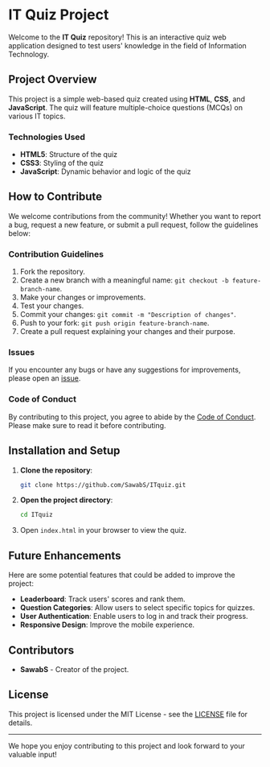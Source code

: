 # IT Quiz Project

Welcome to the **IT Quiz** repository! This is an interactive quiz web application designed to test users' knowledge in the field of Information Technology.

## Project Overview

This project is a simple web-based quiz created using **HTML**, **CSS**, and **JavaScript**. The quiz will feature multiple-choice questions (MCQs) on various IT topics.

### Technologies Used

- **HTML5**: Structure of the quiz
- **CSS3**: Styling of the quiz
- **JavaScript**: Dynamic behavior and logic of the quiz

## How to Contribute

We welcome contributions from the community! Whether you want to report a bug, request a new feature, or submit a pull request, follow the guidelines below:

### Contribution Guidelines

1. Fork the repository.
2. Create a new branch with a meaningful name: `git checkout -b feature-branch-name`.
3. Make your changes or improvements.
4. Test your changes.
5. Commit your changes: `git commit -m "Description of changes"`.
6. Push to your fork: `git push origin feature-branch-name`.
7. Create a pull request explaining your changes and their purpose.

### Issues

If you encounter any bugs or have any suggestions for improvements, please open an [issue](https://github.com/SawabS/ITquiz/issues).

### Code of Conduct

By contributing to this project, you agree to abide by the [Code of Conduct](CODE_OF_CONDUCT.md). Please make sure to read it before contributing.

## Installation and Setup

1. **Clone the repository**:
    ```bash
    git clone https://github.com/SawabS/ITquiz.git
    ```
2. **Open the project directory**:
    ```bash
    cd ITquiz
    ```
3. Open `index.html` in your browser to view the quiz.

## Future Enhancements

Here are some potential features that could be added to improve the project:

- **Leaderboard**: Track users' scores and rank them.
- **Question Categories**: Allow users to select specific topics for quizzes.
- **User Authentication**: Enable users to log in and track their progress.
- **Responsive Design**: Improve the mobile experience.

## Contributors

- **SawabS** - Creator of the project.

## License

This project is licensed under the MIT License - see the [LICENSE](LICENSE) file for details.

---

We hope you enjoy contributing to this project and look forward to your valuable input!
